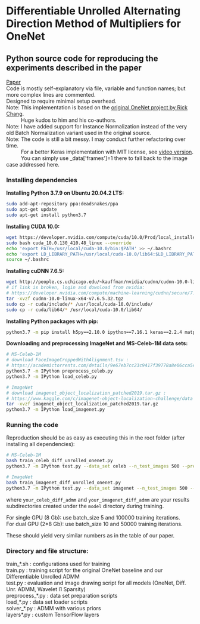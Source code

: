 # Differentiable Unrolled Alternating Direction Method of Multipliers for OneNet
## Python source code for reproducing the experiments described in the paper
[Paper](https://bmvc2019.org/wp-content/uploads/papers/0717-paper.pdf)\
Code is mostly self-explanatory via file, variable and function names; but more complex lines are commented.\
Designed to require minimal setup overhead.\
Note: This implementation is based on the [original OneNet project by Rick Chang](https://github.com/rick-chang/OneNet).\
&nbsp;&nbsp;&nbsp;&nbsp;&nbsp;&nbsp;&nbsp;&nbsp;&nbsp;&nbsp;Huge kudos to him and his co-authors.\
Note: I have added support for Instance Normalization instead of the very old Batch Normalization variant used in the original source.\
Note: The code is still a bit messy. I may conduct further refactoring over time.\
&nbsp;&nbsp;&nbsp;&nbsp;&nbsp;&nbsp;&nbsp;&nbsp;&nbsp;&nbsp;For a better Keras implementation with MIT license, see [video version](https://github.com/srph25/videoonenet).\
&nbsp;&nbsp;&nbsp;&nbsp;&nbsp;&nbsp;&nbsp;&nbsp;&nbsp;&nbsp;You can simply use _data['frames']=1 there to fall back to the image case addressed here.

### Installing dependencies
**Installing Python 3.7.9 on Ubuntu 20.04.2 LTS:**
```bash
sudo add-apt-repository ppa:deadsnakes/ppa
sudo apt-get update
sudo apt-get install python3.7
```
**Installing CUDA 10.0:**
```bash
wget https://developer.nvidia.com/compute/cuda/10.0/Prod/local_installers/cuda_10.0.130_410.48_linux
sudo bash cuda_10.0.130_410.48_linux --override
echo 'export PATH=/usr/local/cuda-10.0/bin:$PATH' >> ~/.bashrc
echo 'export LD_LIBRARY_PATH=/usr/local/cuda-10.0/lib64:$LD_LIBRARY_PATH' >> ~/.bashrc
source ~/.bashrc
```
**Installing cuDNN 7.6.5:**
```bash
wget http://people.cs.uchicago.edu/~kauffman/nvidia/cudnn/cudnn-10.0-linux-x64-v7.6.5.32.tgz
# if link is broken, login and download from nvidia:
# https://developer.nvidia.com/compute/machine-learning/cudnn/secure/7.6.5.32/Production/10.0_20191031/cudnn-10.0-linux-x64-v7.6.5.32.tgz
tar -xvzf cudnn-10.0-linux-x64-v7.6.5.32.tgz
sudo cp -r cuda/include/* /usr/local/cuda-10.0/include/
sudo cp -r cuda/lib64/* /usr/local/cuda-10.0/lib64/
```
**Installing Python packages with pip:**
```bash
python3.7 -m pip install h5py==2.10.0 ipython==7.16.1 keras==2.2.4 matplotlib==3.3.2 numpy==1.19.2 pillow==8.1.0 pywavelets==1.1.1 sacred==0.8.2 scikit-learn==0.23.2 scipy==1.5.2 tensorflow-gpu==1.14.0 tqdm==4.56.0
```
**Downloading and preprocessing ImageNet and MS-Celeb-1M data sets:**
```bash
# MS-Celeb-1M
# download FaceImageCroppedWithAlignment.tsv :
# https://academictorrents.com/details/9e67eb7cc23c9417f39778a8e06cca5e26196a97
python3.7 -m IPython preprocess_celeb.py
python3.7 -m IPython load_celeb.py

# ImageNet
# download imagenet_object_localization_patched2019.tar.gz :
# https://www.kaggle.com/c/imagenet-object-localization-challenge/data
tar -xvzf imagenet_object_localization_patched2019.tar.gz
python3.7 -m IPython load_imagenet.py
```

### Running the code
Reproduction should be as easy as executing this in the root folder (after installing all dependencies):
```bash
# MS-Celeb-1M
bash train_celeb_diff_unrolled_onenet.py
python3.7 -m IPython test.py --data_set celeb --n_test_images 500 --pretrained_model_file_diff_admm model/your_celeb_diff_admm

# ImageNet
bash train_imagenet_diff_unrolled_onenet.py
python3.7 -m IPython test.py --data_set imagenet --n_test_images 500 --pretrained_model_file_diff_admm model/your_imagenet_diff_admm
```

where `your_celeb_diff_admm` and `your_imagenet_diff_admm` are your results subdirectories created under the `model` directory during training.

For single GPU (8 Gb): use batch_size 5 and 100000 training iterations.\
For dual GPU (2*8 Gb): use batch_size 10 and 50000 training iterations.

These should yield very similar numbers as in the table of our paper.


### Directory and file structure:
train_\*.sh : configurations used for training\
train.py : training script for the original OneNet baseline and our Differentiable Unrolled ADMM\
test.py : evaluation and image drawing script for all models (OneNet, Diff. Unr. ADMM, Wavelet l1 Sparsity)\
preprocess_\*.py : data set preparation scripts\
load_\*.py : data set loader scripts\
solver_\*.py : ADMM with various priors\
layers\*.py : custom TensorFlow layers

